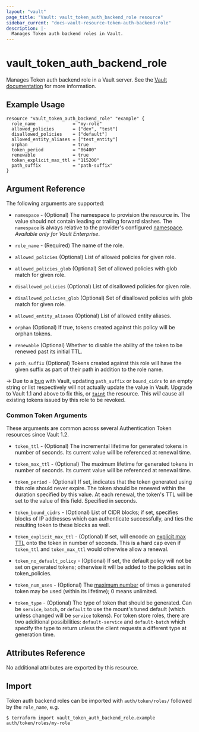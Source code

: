 ```yaml
---
layout: "vault"
page_title: "Vault: vault_token_auth_backend_role resource"
sidebar_current: "docs-vault-resource-token-auth-backend-role"
description: |-
  Manages Token auth backend roles in Vault.
---
```


# vault\_token\_auth\_backend\_role

Manages Token auth backend role in a Vault server. See the [Vault
documentation](https://www.vaultproject.io/docs/auth/token.html) for more
information.

## Example Usage

```hcl
resource "vault_token_auth_backend_role" "example" {
  role_name              = "my-role"
  allowed_policies       = ["dev", "test"]
  disallowed_policies    = ["default"]
  allowed_entity_aliases = ["test_entity"]
  orphan                 = true
  token_period           = "86400"
  renewable              = true
  token_explicit_max_ttl = "115200"
  path_suffix            = "path-suffix"
}
```

## Argument Reference

The following arguments are supported:

* `namespace` - (Optional) The namespace to provision the resource in.
  The value should not contain leading or trailing forward slashes.
  The `namespace` is always relative to the provider's configured [namespace](/docs/providers/vault#namespace).
   *Available only for Vault Enterprise*.

* `role_name` - (Required) The name of the role.

* `allowed_policies` (Optional) List of allowed policies for given role.

* `allowed_policies_glob` (Optional) Set of allowed policies with glob match for given role.

* `disallowed_policies` (Optional) List of disallowed policies for given role.

* `disallowed_policies_glob` (Optional) Set of disallowed policies with glob match for given role.

* `allowed_entity_aliases` (Optional) List of allowed entity aliases.

* `orphan` (Optional) If true, tokens created against this policy will be orphan tokens.

* `renewable` (Optional) Whether to disable the ability of the token to be renewed past its initial TTL.

* `path_suffix` (Optional) Tokens created against this role will have the given suffix as part of their path in addition to the role name.

-> Due to a [bug](https://github.com/hashicorp/vault/issues/6296) with Vault, updating `path_suffix` or `bound_cidrs` to an empty string or list respectively will not actually update the value in Vault. Upgrade to Vault 1.1 and above to fix this, or [`taint`](https://www.terraform.io/docs/commands/taint.html) the resource. This *will* cause all existing tokens issued by this role to be revoked.

### Common Token Arguments

These arguments are common across several Authentication Token resources since Vault 1.2.

* `token_ttl` - (Optional) The incremental lifetime for generated tokens in number of seconds.
  Its current value will be referenced at renewal time.

* `token_max_ttl` - (Optional) The maximum lifetime for generated tokens in number of seconds.
  Its current value will be referenced at renewal time.

* `token_period` - (Optional) If set, indicates that the
  token generated using this role should never expire. The token should be renewed within the
  duration specified by this value. At each renewal, the token's TTL will be set to the
  value of this field. Specified in seconds.

* `token_bound_cidrs` - (Optional) List of CIDR blocks; if set, specifies blocks of IP
  addresses which can authenticate successfully, and ties the resulting token to these blocks
  as well.

* `token_explicit_max_ttl` - (Optional) If set, will encode an
  [explicit max TTL](https://www.vaultproject.io/docs/concepts/tokens.html#token-time-to-live-periodic-tokens-and-explicit-max-ttls)
  onto the token in number of seconds. This is a hard cap even if `token_ttl` and
  `token_max_ttl` would otherwise allow a renewal.

* `token_no_default_policy` - (Optional) If set, the default policy will not be set on
  generated tokens; otherwise it will be added to the policies set in token_policies.

* `token_num_uses` - (Optional) The [maximum number](https://www.vaultproject.io/api-docs/token#token_num_uses)
   of times a generated token may be used (within its lifetime); 0 means unlimited.

* `token_type` - (Optional) The type of token that should be generated. Can be `service`,
  `batch`, or `default` to use the mount's tuned default (which unless changed will be
  `service` tokens). For token store roles, there are two additional possibilities:
  `default-service` and `default-batch` which specify the type to return unless the client
  requests a different type at generation time.

## Attributes Reference

No additional attributes are exported by this resource.

## Import

Token auth backend roles can be imported with `auth/token/roles/` followed by the `role_name`, e.g.

```
$ terraform import vault_token_auth_backend_role.example auth/token/roles/my-role
```
